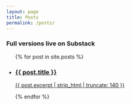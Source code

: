 ```yaml
---
layout: page
title: Posts
permalink: /posts/
---
```


<h3>Full versions live on Substack</h3>
<ul class="post-list">
  {% for post in site.posts %}
  <li class="post-card">
    <a href="{{ post.url | relative_url }}">
      <h3>{{ post.title }}</h3>
      <p>{{ post.excerpt | strip_html | truncate: 140 }}</p>
    </a>
  </li>
  {% endfor %}
</ul>
